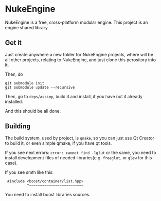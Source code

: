 # NukeEngine

NukeEngine is a free, cross-platform modular engine. This project is an engine shared library.

## Get it

Just create anywhere a new folder for NukeEngine projects, where will be all other projects, relating to NukeEngine, and just clone this perository into it.

Then, do

```
git submodule init
git submodule update --recursive
```

Then, go to `deps/assimp`, build it and install, if you have not it already installed.

And this should be all done.


## Building

The build system, used by project, is `qmake`, so you can just use Qt Creator to build it, or even simple qmake, if you have qt tools.

If you see next errors:
`error: cannot find -lglut`
or the same, you need to install development files of needed libraries(e.g. `freeglut`, or `glew` for this case).

If you see smth like this:
```.../projects/NE/NukeEngine/API/Model/Include.h:3: error: boost/container/list.hpp: No such file or directory
 #include <boost/container/list.hpp>
          ^~~~~~~~~~~~~~~~~~~~~~~~~~
```
You need to install boost libraries sources.
